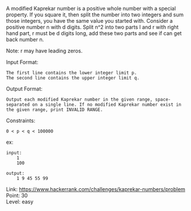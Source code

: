 A modified Kaprekar number is a positive whole number with a special property. If you square it, then split the number into two integers and sum those integers, you have the same value you started with.
Consider a positive number n with d digits. Split n^2 into two parts l and r with right hand part, r must be d digits long, add these two parts and see if can get back number n.

Note: r may have leading zeros.

Input Format:

	The first line contains the lower integer limit p.
	The second line contains the upper integer limit q.

Output Format:

	Output each modified Kaprekar number in the given range, space-separated on a single line. If no modified Kaprekar number exist in the given range, print INVALID RANGE.

Constraints:

	0 < p < q < 100000

ex:

	input:
		1
		100

	output:
		1 9 45 55 99

Link: https://www.hackerrank.com/challenges/kaprekar-numbers/problem<br />
Point: 30<br />
Level: easy